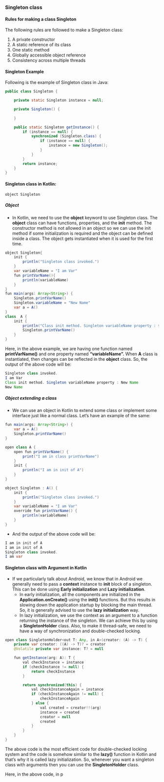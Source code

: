 ### Singleton class
#### Rules for making a class Singleton
The following rules are followed to make a Singleton class:
1.  A private constructor
2.  A static reference of its class
3.  One static method
4.  Globally accessible object reference
5.  Consistency across multiple threads

#### Singleton Example
Following is the example of Singleton class in Java:
```java
public class Singleton {

    private static Singleton instance = null;

    private Singleton() {
        
    }

    public static Singleton getInstance() {
        if (instance == null) {
            synchronized (Singleton.class) {
                if (instance == null) {
                    instance = new Singleton();
                }
            }
        }
        return instance;
    }
}
```
#### Singleton class in Kotlin:
```
object Singleton
```
##### Object
- In Kotlin, we need to use the **object** keyword to use Singleton class. The **object** class can have functions, properties, and the **init** method. The constructor method is not allowed in an object so we can use the init method if some initialization is required and the object can be defined inside a class. The object gets instantiated when it is used for the first time.
```java
object Singleton{ 
	init { 
		println("Singleton class invoked.") 
	} 
	var variableName = "I am Var"  
	fun printVarName(){ 
		println(variableName) 
	} 
}
fun main(args: Array<String>) { 
	Singleton.printVarName() 
	Singleton.variableName = "New Name" 
	var a = A() 
} 
class  A { 
	init { 
		println("Class init method. Singleton variableName property : ${Singleton.variableName}") 			     
		Singleton.printVarName() 
	} 
}
```
Here, in the above example, we are having one function named  **printVarName()**  and one property named  **“variableName”.** When  **A** class is instantiated, then changes can be reflected in the  **object**  class. So, the output of the above code will be:

```java
Singleton class invoked.
I am Var
Class init method. Singleton variableName property : New Name
New Name
```
##### Object extending a class
- We can use an object in Kotlin to extend some class or implement some interface just like a normal class. Let’s have an example of the same:
```java
fun main(args: Array<String>) {
    var a = A()
    Singleton.printVarName()
}

open class A {
    open fun printVarName() {
        print("I am in class printVarName")
    }
    init {
        println("I am in init of A")
    }
}

object Singleton : A() {
    init {
        println("Singleton class invoked.")
    }
    var variableName = "I am Var"
    override fun printVarName() {
        println(variableName)
    }
}
```
- And the output of the above code will be:
```java
I am in init of A
I am in init of A
Singleton class invoked.
I am var
```
#### Singleton class with Argument in Kotlin
- If we particularly talk about Android, we know that in Android we generally need to pass a  **context**  instance to  **init**  block of a singleton. This can be done using  **Early initialization**  and  **Lazy initialization**. 
	- In early initialization, all the components are initialized in the  **Application.onCreate()**  using the  **init()**  functions. But this results in slowing down the application startup by blocking the main thread. So, it is generally advised to use the  **lazy initialization**  way. 
	- In lazy initialization, we use the context as an argument to a function returning the instance of the singleton. We can achieve this by using a  **SingletonHolder**  class. Also, to make it thread-safe, we need to have a way of 
synchronization and double-checked locking.

```java
open class SingletonHolder<out T: Any, in A>(creator: (A) -> T) {
    private var creator: ((A) -> T)? = creator
    @Volatile private var instance: T? = null

    fun getInstance(arg: A): T {
        val checkInstance = instance
        if (checkInstance != null) {
            return checkInstance
        }

        return synchronized(this) {
            val checkInstanceAgain = instance
            if (checkInstanceAgain != null) {
                checkInstanceAgain
            } else {
                val created = creator!!(arg)
                instance = created
                creator = null
                created
            }
        }
    }
}
```

The above code is the most efficient code for double-checked locking system and the code is somehow similar to the  **lazy()**  function in Kotlin and that’s why it is called lazy initialization. So, whenever you want a singleton class with arguments then you can use the  **SingletonHolder**  class.

Here, in the above code, in p
<!--stackedit_data:
eyJoaXN0b3J5IjpbMjM1Mjg5MjQwXX0=
-->